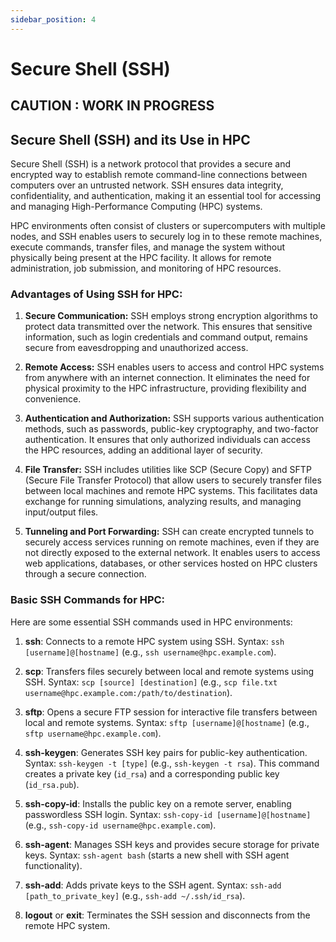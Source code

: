 ```yaml
---
sidebar_position: 4
---
```

# Secure Shell (SSH)
## CAUTION : WORK IN PROGRESS

## Secure Shell (SSH) and its Use in HPC

Secure Shell (SSH) is a network protocol that provides a secure and encrypted way to establish remote command-line connections between computers over an untrusted network. SSH ensures data integrity, confidentiality, and authentication, making it an essential tool for accessing and managing High-Performance Computing (HPC) systems.

HPC environments often consist of clusters or supercomputers with multiple nodes, and SSH enables users to securely log in to these remote machines, execute commands, transfer files, and manage the system without physically being present at the HPC facility. It allows for remote administration, job submission, and monitoring of HPC resources.

### Advantages of Using SSH for HPC:

1. **Secure Communication:** SSH employs strong encryption algorithms to protect data transmitted over the network. This ensures that sensitive information, such as login credentials and command output, remains secure from eavesdropping and unauthorized access.

2. **Remote Access:** SSH enables users to access and control HPC systems from anywhere with an internet connection. It eliminates the need for physical proximity to the HPC infrastructure, providing flexibility and convenience.

3. **Authentication and Authorization:** SSH supports various authentication methods, such as passwords, public-key cryptography, and two-factor authentication. It ensures that only authorized individuals can access the HPC resources, adding an additional layer of security.

4. **File Transfer:** SSH includes utilities like SCP (Secure Copy) and SFTP (Secure File Transfer Protocol) that allow users to securely transfer files between local machines and remote HPC systems. This facilitates data exchange for running simulations, analyzing results, and managing input/output files.

5. **Tunneling and Port Forwarding:** SSH can create encrypted tunnels to securely access services running on remote machines, even if they are not directly exposed to the external network. It enables users to access web applications, databases, or other services hosted on HPC clusters through a secure connection.

### Basic SSH Commands for HPC:

Here are some essential SSH commands used in HPC environments:

1. **ssh**: Connects to a remote HPC system using SSH. Syntax: `ssh [username]@[hostname]` (e.g., `ssh username@hpc.example.com`).

2. **scp**: Transfers files securely between local and remote systems using SSH. Syntax: `scp [source] [destination]` (e.g., `scp file.txt username@hpc.example.com:/path/to/destination`).

3. **sftp**: Opens a secure FTP session for interactive file transfers between local and remote systems. Syntax: `sftp [username]@[hostname]` (e.g., `sftp username@hpc.example.com`).

4. **ssh-keygen**: Generates SSH key pairs for public-key authentication. Syntax: `ssh-keygen -t [type]` (e.g., `ssh-keygen -t rsa`). This command creates a private key (`id_rsa`) and a corresponding public key (`id_rsa.pub`).

5. **ssh-copy-id**: Installs the public key on a remote server, enabling passwordless SSH login. Syntax: `ssh-copy-id [username]@[hostname]` (e.g., `ssh-copy-id username@hpc.example.com`).

6. **ssh-agent**: Manages SSH keys and provides secure storage for private keys. Syntax: `ssh-agent bash` (starts a new shell with SSH agent functionality).

7. **ssh-add**: Adds private keys to the SSH agent. Syntax: `ssh-add [path_to_private_key]` (e.g., `ssh-add ~/.ssh/id_rsa`).

8. **logout** or **exit**: Terminates the SSH session and disconnects from the remote HPC system.
